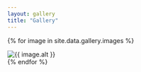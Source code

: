```yaml
---
layout: gallery
title: "Gallery"
---
```



{% for image in site.data.gallery.images %}
  <div class="slide">
    <img src="{{ image.url }}" alt="{{ image.alt }}">
  </div>
{% endfor %}